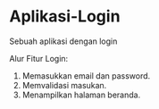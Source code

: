 # Aplikasi-Login
Sebuah aplikasi dengan login

Alur Fitur Login:
1. Memasukkan email dan password.
2. Memvalidasi masukan.
3. Menampilkan halaman beranda.

